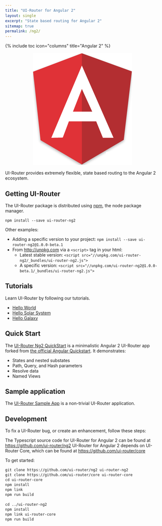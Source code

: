 ```yaml
---
title: "UI-Router for Angular 2"
layout: single
excerpt: "State based routing for Angular 2"
sitemap: true
permalink: /ng2/
---
```

{% include toc icon="columns" title="Angular 2" %}

<center>
<img src="/images/logos/angular2.png">
</center>

UI-Router provides extremely flexible, state based routing to the Angular 2 ecosystem.

## Getting UI-Router

The UI-Router package is distributed using [npm](https://www.npmjs.com/), the node package manager.

```
npm install --save ui-router-ng2
```

Other examples:

- Adding a specific version to your project: `npm install --save ui-router-ng2@1.0.0-beta.1`
- From <http://unpkg.com> via a `<script>` tag in your html: 
  - Latest stable version: `<script src="//unpkg.com/ui-router-ng2/_bundles/ui-router-ng2.js">`
  - A specific version: `<script src="//unpkg.com/ui-router-ng2@1.0.0-beta.1/_bundles/ui-router-ng2.js">`

## Tutorials

Learn UI-Router by following our tutorials.

- [Hello World](/tutorial/ng2/helloworld)
- [Hello Solar System](/tutorial/ng2/hellosolarsystem)
- [Hello Galaxy](/tutorial/ng2/hellogalaxy)
 
## Quick Start
 
The [UI-Router Ng2 QuickStart](https://github.com/ui-router/quickstart-ng2) is a minimalistic Angular 2 UI-Router app forked from 
[the official Angular Quickstart](https://github.com/angular/quickstart).
It demonstrates:

- States and nested substates
- Path, Query, and Hash parameters
- Resolve data
- Named Views

## Sample application

The [UI-Router Sample App](/resources/sampleapp) is a non-trivial UI-Router application.
 
## Development

To fix a UI-Router bug, or create an enhancement, follow these steps: 

The Typescript source code for UI-Router for Angular 2 can be found at <https://github.com/ui-router/ng2>
UI-Router for Angular 2 depends on UI-Router Core, which can be found at <https://github.com/ui-router/core>

To get started:

```
git clone https://github.com/ui-router/ng2 ui-router-ng2
git clone https://github.com/ui-router/core ui-router-core
cd ui-router-core
npm install
npm link
npm run build

cd ../ui-router-ng2
npm install
npm link ui-router-core
npm run build
```

